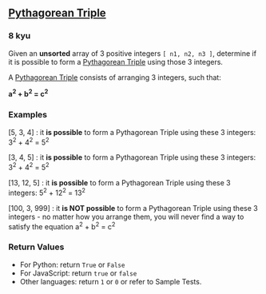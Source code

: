 <h2><a href=https://www.codewars.com/kata/5951d30ce99cf2467e000013/train/javascript target="_blank">Pythagorean Triple</a></h2><h3>8 kyu</h3><p>Given an <strong>unsorted</strong> array of 3 positive integers <code>[ n1, n2, n3 ]</code>, determine if it is possible to form a <a href="https://en.wikipedia.org/wiki/Pythagorean_triple" data-turbolinks="false" target="_blank">Pythagorean Triple</a> using those 3 integers.</p><p>A <a href="https://en.wikipedia.org/wiki/Pythagorean_triple" data-turbolinks="false" target="_blank">Pythagorean Triple</a> consists of arranging 3 integers, such that:</p><p><strong>a<sup>2</sup> + b<sup>2</sup> = c<sup>2</sup></strong></p><h3 id="examples">Examples</h3><p>[5, 3, 4] : it <strong>is possible</strong> to form a Pythagorean Triple using these 3 integers: 3<sup>2</sup> + 4<sup>2</sup> = 5<sup>2</sup></p><p>[3, 4, 5] : it <strong>is possible</strong> to form a Pythagorean Triple using these 3 integers: 3<sup>2</sup> + 4<sup>2</sup> = 5<sup>2</sup></p><p>[13, 12, 5] : it <strong>is possible</strong> to form a Pythagorean Triple using these 3 integers: 5<sup>2</sup> + 12<sup>2</sup> = 13<sup>2</sup></p><p>[100, 3, 999] : it <strong>is NOT possible</strong> to form a Pythagorean Triple using these 3 integers - no matter how you arrange them, you will never find a way to satisfy the equation a<sup>2</sup> + b<sup>2</sup> = c<sup>2</sup></p><h3 id="return-values">Return Values</h3><ul><li>For Python: return <code>True</code> or <code>False</code></li><li>For JavaScript: return <code>true</code> or <code>false</code></li><li>Other languages: return <code>1</code> or <code>0</code> or refer to Sample Tests.</li></ul>